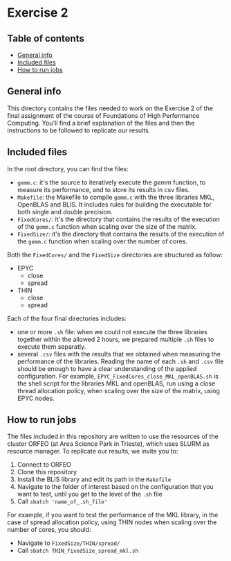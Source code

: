 # Exercise 2

## Table of contents
* [General info](#general-info)
* [Included files](#included-files)
* [How to run jobs](#how-to-run-jobs)

## General info
This directory contains the files needed to work on the Exercise 2 of the final assignment of the course of Foundations of High Performance Computing. You'll find a brief explanation of the files and then the instructions to be followed to replicate our results.

## Included files
In the root directory, you can find the files:
* `gemm.c`: it's the source to iteratively execute the *gemm* function, to measure its performance, and to store its results in csv files.
* `Makefile`: the Makefile to compile `gemm.c` with the three libraries MKL, OpenBLAS and BLIS. It includes rules for building the executable for both single and double precision.
* `FixedCores/`: it's the directory that contains the results of the execution of the `gemm.c` function when scaling over the size of the matrix.
* `FixedSize/`: it's the directory that contains the results of the execution of the `gemm.c` function when scaling over the number of cores.

Both the `FixedCores/` and the `FixedSize` directories are structured as follow:
* EPYC
  * close
  * spread
* THIN
  * close
  * spread

Each of the four final directories includes:
* one or more `.sh` file: when we could not execute the three libraries together within the allowed 2 hours, we prepared multiple `.sh` files to execute them separatly.
* several `.csv` files with the results that we obtained when measuring the performance of the libraries.
Reading the name of each `.sh` and `.csv` file should be enough to have a clear understanding of the applied configuration. For example, `EPYC_FixedCores_close_MKL_openBLAS.sh` is the shell script for the libraries MKL and openBLAS, run using a close thread allocation policy, when scaling over the size of the matrix, using EPYC nodes.

## How to run jobs
The files included in this repository are written to use the resources of the cluster ORFEO (at Area Science Park in Trieste), which uses SLURM as resource manager.
To replicate our results, we invite you to:
1. Connect to ORFEO
2. Clone this repository
3. Install the BLIS library and edit its path in the `Makefile`
4. Navigate to the folder of interest based on the configuration that you want to test, until you get to the level of the `.sh` file
5. Call `sbatch 'name_of_.sh_file'`

For example, if you want to test the performance of the MKL library, in the case of spread allocation policy, using THIN nodes when scaling over the number of cores, you should:
* Navigate to `FixedSize/THIN/spread/`
* Call `sbatch THIN_fixedSize_spread_mkl.sh`
